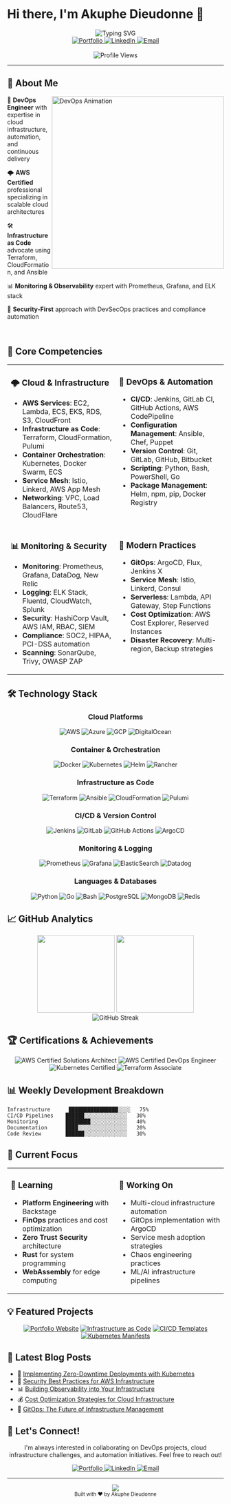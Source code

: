 # Hi there, I'm Akuphe Dieudonne 👋

<div align="center">
  <img src="https://readme-typing-svg.herokuapp.com?font=Fira+Code&weight=600&size=28&pause=1000&color=3B82F6&center=true&vCenter=true&width=600&lines=DevOps+Engineer+%7C+Cloud+Architect;AWS+Certified+Professional;Infrastructure+as+Code+Expert;CI%2FCD+Pipeline+Specialist" alt="Typing SVG" />
</div>

<div align="center">
  <a href="https://akuphecloud.com">
    <img src="https://img.shields.io/badge/Portfolio-akuphecloud.com-3B82F6?style=for-the-badge&logo=google-chrome&logoColor=white" alt="Portfolio" />
  </a>
  <a href="https://www.linkedin.com/in/akuphe-aws/">
    <img src="https://img.shields.io/badge/LinkedIn-Connect-0077B5?style=for-the-badge&logo=linkedin&logoColor=white" alt="LinkedIn" />
  </a>
  <a href="mailto:admin@akuphecloud.com">
    <img src="https://img.shields.io/badge/Email-Contact-EA4335?style=for-the-badge&logo=gmail&logoColor=white" alt="Email" />
  </a>
</div>

<br />

<div align="center">
  <img src="https://komarev.com/ghpvc/?username=akupheaws&style=for-the-badge&color=3B82F6" alt="Profile Views" />
</div>

---

## 🚀 About Me

<img align="right" alt="DevOps Animation" src="https://raw.githubusercontent.com/abhisheknaiidu/abhisheknaiidu/master/code.gif" width="400" />

🔧 **DevOps Engineer** with expertise in cloud infrastructure, automation, and continuous delivery

🌩️ **AWS Certified** professional specializing in scalable cloud architectures

🛠️ **Infrastructure as Code** advocate using Terraform, CloudFormation, and Ansible

📊 **Monitoring & Observability** expert with Prometheus, Grafana, and ELK stack

🔐 **Security-First** approach with DevSecOps practices and compliance automation

<br clear="right"/>

## 💼 Core Competencies

<table>
<tr>
<td valign="top" width="50%">

### 🌩️ Cloud & Infrastructure
- **AWS Services**: EC2, Lambda, ECS, EKS, RDS, S3, CloudFront
- **Infrastructure as Code**: Terraform, CloudFormation, Pulumi
- **Container Orchestration**: Kubernetes, Docker Swarm, ECS
- **Service Mesh**: Istio, Linkerd, AWS App Mesh
- **Networking**: VPC, Load Balancers, Route53, CloudFlare

</td>
<td valign="top" width="50%">

### 🔧 DevOps & Automation
- **CI/CD**: Jenkins, GitLab CI, GitHub Actions, AWS CodePipeline
- **Configuration Management**: Ansible, Chef, Puppet
- **Version Control**: Git, GitLab, GitHub, Bitbucket
- **Scripting**: Python, Bash, PowerShell, Go
- **Package Management**: Helm, npm, pip, Docker Registry

</td>
</tr>
<tr>
<td valign="top" width="50%">

### 📊 Monitoring & Security
- **Monitoring**: Prometheus, Grafana, DataDog, New Relic
- **Logging**: ELK Stack, Fluentd, CloudWatch, Splunk
- **Security**: HashiCorp Vault, AWS IAM, RBAC, SIEM
- **Compliance**: SOC2, HIPAA, PCI-DSS automation
- **Scanning**: SonarQube, Trivy, OWASP ZAP

</td>
<td valign="top" width="50%">

### 🚀 Modern Practices
- **GitOps**: ArgoCD, Flux, Jenkins X
- **Service Mesh**: Istio, Linkerd, Consul
- **Serverless**: Lambda, API Gateway, Step Functions
- **Cost Optimization**: AWS Cost Explorer, Reserved Instances
- **Disaster Recovery**: Multi-region, Backup strategies

</td>
</tr>
</table>

## 🛠️ Technology Stack

<div align="center">

### Cloud Platforms
![AWS](https://img.shields.io/badge/AWS-232F3E?style=for-the-badge&logo=amazon-aws&logoColor=FF9900)
![Azure](https://img.shields.io/badge/Azure-0078D4?style=for-the-badge&logo=microsoft-azure&logoColor=white)
![GCP](https://img.shields.io/badge/GCP-4285F4?style=for-the-badge&logo=google-cloud&logoColor=white)
![DigitalOcean](https://img.shields.io/badge/DigitalOcean-0080FF?style=for-the-badge&logo=digitalocean&logoColor=white)

### Container & Orchestration
![Docker](https://img.shields.io/badge/Docker-2496ED?style=for-the-badge&logo=docker&logoColor=white)
![Kubernetes](https://img.shields.io/badge/Kubernetes-326CE5?style=for-the-badge&logo=kubernetes&logoColor=white)
![Helm](https://img.shields.io/badge/Helm-0F1689?style=for-the-badge&logo=helm&logoColor=white)
![Rancher](https://img.shields.io/badge/Rancher-0075A8?style=for-the-badge&logo=rancher&logoColor=white)

### Infrastructure as Code
![Terraform](https://img.shields.io/badge/Terraform-7B42BC?style=for-the-badge&logo=terraform&logoColor=white)
![Ansible](https://img.shields.io/badge/Ansible-EE0000?style=for-the-badge&logo=ansible&logoColor=white)
![CloudFormation](https://img.shields.io/badge/CloudFormation-FF9900?style=for-the-badge&logo=amazon-aws&logoColor=white)
![Pulumi](https://img.shields.io/badge/Pulumi-8A3391?style=for-the-badge&logo=pulumi&logoColor=white)

### CI/CD & Version Control
![Jenkins](https://img.shields.io/badge/Jenkins-D24939?style=for-the-badge&logo=jenkins&logoColor=white)
![GitLab](https://img.shields.io/badge/GitLab-FCA121?style=for-the-badge&logo=gitlab&logoColor=white)
![GitHub Actions](https://img.shields.io/badge/GitHub_Actions-2088FF?style=for-the-badge&logo=github-actions&logoColor=white)
![ArgoCD](https://img.shields.io/badge/ArgoCD-EF7B4D?style=for-the-badge&logo=argo&logoColor=white)

### Monitoring & Logging
![Prometheus](https://img.shields.io/badge/Prometheus-E6522C?style=for-the-badge&logo=prometheus&logoColor=white)
![Grafana](https://img.shields.io/badge/Grafana-F46800?style=for-the-badge&logo=grafana&logoColor=white)
![ElasticSearch](https://img.shields.io/badge/Elastic-005571?style=for-the-badge&logo=elastic&logoColor=white)
![Datadog](https://img.shields.io/badge/Datadog-632CA6?style=for-the-badge&logo=datadog&logoColor=white)

### Languages & Databases
![Python](https://img.shields.io/badge/Python-3776AB?style=for-the-badge&logo=python&logoColor=white)
![Go](https://img.shields.io/badge/Go-00ADD8?style=for-the-badge&logo=go&logoColor=white)
![Bash](https://img.shields.io/badge/Bash-4EAA25?style=for-the-badge&logo=gnu-bash&logoColor=white)
![PostgreSQL](https://img.shields.io/badge/PostgreSQL-316192?style=for-the-badge&logo=postgresql&logoColor=white)
![MongoDB](https://img.shields.io/badge/MongoDB-47A248?style=for-the-badge&logo=mongodb&logoColor=white)
![Redis](https://img.shields.io/badge/Redis-DC382D?style=for-the-badge&logo=redis&logoColor=white)

</div>

## 📈 GitHub Analytics

<div align="center">
  <img height="180em" src="https://github-readme-stats.vercel.app/api?username=akupheaws&show_icons=true&theme=tokyonight&include_all_commits=true&count_private=true"/>
  <img height="180em" src="https://github-readme-stats.vercel.app/api/top-langs/?username=akupheaws&layout=compact&langs_count=8&theme=tokyonight"/>
</div>

<div align="center">
  <img src="https://github-readme-streak-stats.herokuapp.com/?user=akupheaws&theme=tokyonight" alt="GitHub Streak" />
</div>

## 🏆 Certifications & Achievements

<div align="center">

![AWS Certified Solutions Architect](https://img.shields.io/badge/AWS%20Certified-Solutions%20Architect-FF9900?style=for-the-badge&logo=amazon-aws&logoColor=white)
![AWS Certified DevOps Engineer](https://img.shields.io/badge/AWS%20Certified-DevOps%20Engineer-FF9900?style=for-the-badge&logo=amazon-aws&logoColor=white)
![Kubernetes Certified](https://img.shields.io/badge/CKAD-Kubernetes%20Developer-326CE5?style=for-the-badge&logo=kubernetes&logoColor=white)
![Terraform Associate](https://img.shields.io/badge/HashiCorp-Terraform%20Associate-7B42BC?style=for-the-badge&logo=terraform&logoColor=white)

</div>

## 📊 Weekly Development Breakdown

```text
Infrastructure      ████████████████░░░░   75%
CI/CD Pipelines    ██████░░░░░░░░░░░░░░   30%
Monitoring         ████████░░░░░░░░░░░░   40%
Documentation      ████░░░░░░░░░░░░░░░░   20%
Code Review        ██████░░░░░░░░░░░░░░   30%
```

## 🎯 Current Focus

<table>
<tr>
<td valign="top" width="50%">

### 🌱 Learning
- **Platform Engineering** with Backstage
- **FinOps** practices and cost optimization
- **Zero Trust Security** architecture
- **Rust** for system programming
- **WebAssembly** for edge computing

</td>
<td valign="top" width="50%">

### 🔨 Working On
- Multi-cloud infrastructure automation
- GitOps implementation with ArgoCD
- Service mesh adoption strategies
- Chaos engineering practices
- ML/AI infrastructure pipelines

</td>
</tr>
</table>

## 💡 Featured Projects

<div align="center">

[![Portfolio Website](https://github-readme-stats.vercel.app/api/pin/?username=akupheaws&repo=akuphecloud-portfolio&theme=tokyonight)](https://github.com/akupheaws/akuphecloud-portfolio)
[![Infrastructure as Code](https://github-readme-stats.vercel.app/api/pin/?username=akupheaws&repo=terraform-aws-modules&theme=tokyonight)](https://github.com/akupheaws/terraform-aws-modules)
[![CI/CD Templates](https://github-readme-stats.vercel.app/api/pin/?username=akupheaws&repo=cicd-templates&theme=tokyonight)](https://github.com/akupheaws/cicd-templates)
[![Kubernetes Manifests](https://github-readme-stats.vercel.app/api/pin/?username=akupheaws&repo=k8s-production-ready&theme=tokyonight)](https://github.com/akupheaws/k8s-production-ready)

</div>

## 📝 Latest Blog Posts

<!-- BLOG-POST-LIST:START -->
- 🚀 [Implementing Zero-Downtime Deployments with Kubernetes](https://akuphecloud.com/blog/zero-downtime-k8s)
- 🔐 [Security Best Practices for AWS Infrastructure](https://akuphecloud.com/blog/aws-security)
- 📊 [Building Observability into Your Infrastructure](https://akuphecloud.com/blog/observability)
- 💰 [Cost Optimization Strategies for Cloud Infrastructure](https://akuphecloud.com/blog/cost-optimization)
- 🔧 [GitOps: The Future of Infrastructure Management](https://akuphecloud.com/blog/gitops-future)
<!-- BLOG-POST-LIST:END -->

## 🤝 Let's Connect!

<div align="center">

I'm always interested in collaborating on DevOps projects, cloud infrastructure challenges, and automation initiatives. Feel free to reach out!

<a href="https://akuphecloud.com">
  <img src="https://img.shields.io/badge/Portfolio-Visit%20My%20Website-3B82F6?style=for-the-badge&logo=google-chrome&logoColor=white" alt="Portfolio" />
</a>

<a href="https://linkedin.com/in/akuphe-dieudonne">
  <img src="https://img.shields.io/badge/LinkedIn-Let's%20Connect-0077B5?style=for-the-badge&logo=linkedin&logoColor=white" alt="LinkedIn" />
</a>

<a href="mailto:admin@akuphecloud.com">
  <img src="https://img.shields.io/badge/Email-Get%20In%20Touch-EA4335?style=for-the-badge&logo=gmail&logoColor=white" alt="Email" />
</a>

</div>

---

<div align="center">
  <img src="https://capsule-render.vercel.app/api?type=waving&color=gradient&height=100&section=footer&text=Thanks%20for%20visiting!&fontSize=20&fontAlignY=70" />
</div>

<div align="center">
  <sub>Built with ❤️ by Akuphe Dieudonne</sub>
</div> 
